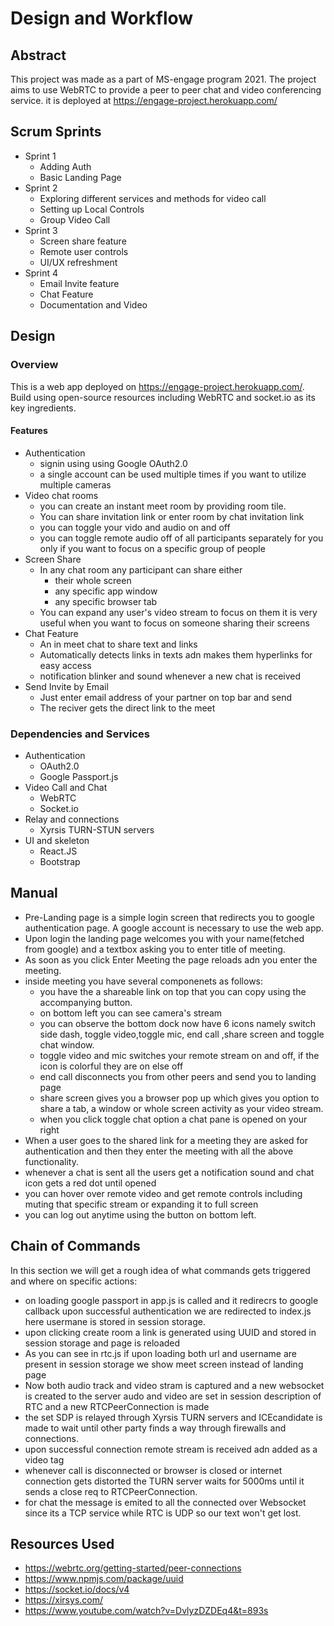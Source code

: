 # Design and Workflow

## Abstract
This project was made as a part of MS-engage program 2021. The project aims to use WebRTC to provide a peer to peer chat and video conferencing service. it is deployed at https://engage-project.herokuapp.com/
## Scrum Sprints
- Sprint 1
  - Adding Auth
  - Basic Landing Page
- Sprint 2
  - Exploring different services and methods for video call
  - Setting up Local Controls
  - Group Video Call
- Sprint 3
  - Screen share feature
  - Remote user controls
  - UI/UX refreshment
- Sprint 4
  - Email Invite feature
  - Chat Feature
  - Documentation and Video
  
## Design
### Overview
This is a web app deployed on https://engage-project.herokuapp.com/. Build using open-source resources including WebRTC and socket.io as its key ingredients.
#### Features
- Authentication
  - signin using using Google OAuth2.0
  - a single account can be used multiple times if you want to utilize multiple cameras
- Video chat rooms
  - you can create an instant meet room by providing room tile.
  - You can share invitation link or enter room by chat invitation link 
  - you can toggle your vido and audio on and off
  - you can toggle remote audio off of all participants separately for you only if you want to focus on a specific group of people
- Screen Share
  - In any chat room any participant can share either
    - their whole screen
    - any specific app window
    - any specific browser tab
  - You can expand any user's video stream to focus on them it is very useful when you want to focus on someone sharing their screens
- Chat Feature
  - An in meet chat to share text and links
  - Automatically detects links in texts adn makes them hyperlinks for easy access
  - notification blinker and sound whenever a new chat is received
- Send Invite by Email
  - Just enter email address of your partner on top bar and send 
  - The reciver gets the direct link to the meet
### Dependencies and Services
  - Authentication
    - OAuth2.0
    - Google Passport.js
  - Video Call and Chat
    - WebRTC
    - Socket.io
  - Relay and connections
    - Xyrsis TURN-STUN servers
  - UI and skeleton
    - React.JS
    - Bootstrap
## Manual
  - Pre-Landing page is a simple login screen that redirects you to google authentication page. A google account is necessary to use the web app.
  - Upon login the landing page welcomes you with your name(fetched from google) and a textbox asking you to enter title of meeting.
  - As soon as you click Enter Meeting the page reloads adn you enter the meeting.
  - inside meeting you have several componenets as follows:
    - you have the a shareable link on top that you can copy using the accompanying button. 
    - on bottom left you can see camera's stream 
    - you can observe the bottom dock now have 6 icons namely switch side dash, toggle video,toggle mic, end call ,share screen and toggle chat window.
    - toggle video and mic switches your remote stream on and off, if the icon is colorful they are on else off
    - end call disconnects you from other peers and send you to landing page
    - share screen gives you a browser pop up which gives you option to share a tab, a window or whole screen activity as your video stream.
    - when you click toggle chat option a chat pane is opened on your right
  - When a user goes to the shared link for a meeting they are asked for authentication and then they enter the meeting with all the above functionality.
  - whenever a chat is sent all the users get a notification sound and chat icon gets a red dot until opened
  - you can hover over remote video and get remote controls including muting that specific stream or expanding it to full screen
  - you can log out anytime using the button on bottom left.

## Chain of Commands
In this section we will get a rough idea of what commands gets triggered and where on specific actions:
  - on loading google passport in app.js is called and it redirecrs to google callback upon successful authentication we are redirected to index.js here usermane is stored in session storage.
  - upon clicking create room a link is generated using UUID and stored in session storage and page is reloaded
  - As you can see in rtc.js if upon loading both url and username are present in session storage we show meet screen instead of landing page
  - Now both audio track and video stram is captured and a new websocket is created to the server audo and video are set in session description of RTC and a new RTCPeerConnection is made
  - the set SDP is relayed through Xyrsis TURN servers and ICEcandidate is made to wait until other party finds a way through firewalls and connections.
  - upon successful connection remote stream is received adn added as a video tag 
  - whenever call is disconnected or browser is closed or internet connection gets distorted the TURN server waits for 5000ms until it sends a close req to RTCPeerConnection.
  - for chat the message is emited to all the connected over Websocket since its a TCP service while RTC is UDP so our text won't get lost.

## Resources Used
  - https://webrtc.org/getting-started/peer-connections
  - https://www.npmjs.com/package/uuid
  - https://socket.io/docs/v4
  - https://xirsys.com/
  - https://www.youtube.com/watch?v=DvlyzDZDEq4&t=893s
 
